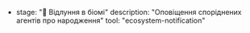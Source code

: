- stage: "🫧 Відлуння в біомі"
  description: "Оповіщення споріднених агентів про народження"
  tool: "ecosystem-notification"
```